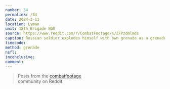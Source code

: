 ```yaml
---
number: 34
permalink: /34
date: 2024-2-11
location: Lyman
unit: 18th Brigade NGU
source: https://www.reddit.com/r/CombatFootage/s/ZFPzdmlmds
caption: Russian soldier explodes himself with own grenade as a grenade from a Ukrainian drone is inbound
timecode:
method: grenade
nsfl:
inconclusive:
comment:
---
```

<blockquote class="reddit-embed-bq" data-embed-height="566">Posts from the <a href="https://www.reddit.com/r/CombatFootage/comments/1ao99yr/18_brigade_ngu_russian_invader_kills_himself_with/">combatfootage</a><br> community on Reddit</blockquote><script async="" src="https://embed.reddit.com/widgets.js" charset="UTF-8"></script>